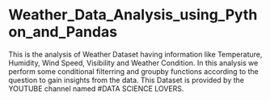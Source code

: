 # Weather_Data_Analysis_using_Python_and_Pandas
This is the analysis of Weather Dataset having information like Temperature, Humidity, Wind Speed, Visibility and Weather Condition.
In this analysis we perform some conditional filterring and groupby functions according to the question to gain insights from the data.
This Dataset is provided by the YOUTUBE channel named #DATA SCIENCE LOVERS.
